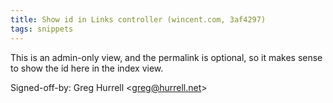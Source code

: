 ```yaml
---
title: Show id in Links controller (wincent.com, 3af4297)
tags: snippets
---
```


This is an admin-only view, and the permalink is optional, so it makes sense to show the id here in the index view.

Signed-off-by: Greg Hurrell &lt;greg@hurrell.net&gt;
